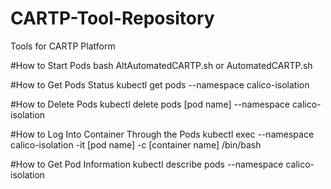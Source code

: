 # CARTP-Tool-Repository
Tools for CARTP Platform

#How to Start Pods
bash AltAutomatedCARTP.sh or AutomatedCARTP.sh

#How to Get Pods Status
kubectl get pods --namespace calico-isolation

#How to Delete Pods
kubectl delete pods [pod name] --namespace calico-isolation

#How to Log Into Container Through the Pods
kubectl exec --namespace calico-isolation -it [pod name] -c [container name] /bin/bash

#How to Get Pod Information
kubectl describe pods --namespace calico-isolation


